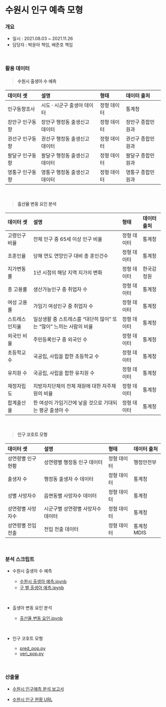 # 수원시 인구 예측 모형
### 개요
- 일시 : 2021.08.03 ~ 2021.11.26
- 담당자 : 박윤아 책임, 배준호 책임
</br> 

### 활용 데이터
> #### 수원시 출생아 수 예측
| 데이터 셋             | 설명 | 형태 | 데이터 출처      |
| :-------------------- | :---- | :---------- | :--------------- |
| 인구동향조사 | 시도 · 시군구 출생아 데이터 | 정형 데이터 | 통계청 |
| 장안구 인구동향 | 장안구 행정동 출생신고 데이터 | 정형 데이터 | 장안구 종합민원과 |
| 권선구 인구동향 | 권선구 행정동 출생신고 데이터 | 정형 데이터 | 권선구 종합민원과 |
| 팔달구 인구동향 | 팔달구 행정동 출생신고 데이터 | 정형 데이터 | 팔달구 종합민원과 |
| 영통구 인구동향 | 영통구 행정동 출생신고 데이터 | 정형 데이터 | 영통구 종합민원과 |

</br>

> #### 출산율 변동 요인 분석
| 데이터 셋             | 설명 | 형태 | 데이터 출처      |
| :-------------------- | :---- | :---------- | :--------------- |
| 고령인구비율 | 전체 인구 중 65세 이상 인구 비율 | 정형 데이터 | 통계청 |
| 조혼인율 |당해 연도 연앙인구 대비 총 혼인건수 | 정형 데이터 | 통계청 |
| 지가변동률 | 1년 시점의 해당 지역 지가의 변화 | 정형 데이터 | 한국감정원 |
| 총 고용률 | 생산가능인구 중 취업자 수 | 정형 데이터 | 통계청 |
| 여성 고용률 | 가임기 여성인구 중 취업자 수 | 정형 데이터 | 통계청 |
| 스트레스 인지율 | 일상생활 중 스트레스를 “대단히 많이” 또는 “많이” 느끼는 사람의 비율 | 정형 데이터 | 통계청 |
| 외국인 비율 | 주민등록인구 중 외국인 수 | 정형 데이터 | 통계청 |
| 초등학교 수 | 국공립, 사립을 합한 초등학교 수  | 정형 데이터 | 통계청 |
| 유치원 수 | 국공립, 사립을 합한 유치원 수 | 정형 데이터 | 통계청 |
| 재정자립도 | 지방자치단체의 전체 재원에 대한 자주재원의 비율 | 정형 데이터 | 통계청 |
| 합계출산율 | 한 여성이 가임기간에 낳을 것으로 기대되는 평균 출생아 수 | 정형 데이터 | 통계청 |

</br>

> #### 인구 코호트 모형
| 데이터 셋             | 설명 | 형태 | 데이터 출처      |
| :-------------------- | :---- | :---------- | :--------------- |
| 성연령별 인구현황 | 성연령별 행정동 인구 데이터 | 정형 데이터 | 행정안전부 |
| 출생자 수 | 행정동 출생자 수 데이터 | 정형 데이터 | 통계청 |
| 성별 사망자수 | 읍면동별 사망자수 데이터 | 정형 데이터 | 통계청 |
| 성연령별 사망자수 | 시군구별 성연령별 사망자수 데이터 | 정형 데이터 | 통계청 |
| 성연령별 전입전출 | 전입 전출 데이터 | 정형 데이터 | 통계청 MDIS |
</br>

### 분석 스크립트
- 수원시 출생아 수 예측

	- [수원시 출생아 예측.ipynb](https://github.com/juunho/Suwon-2021/blob/21625d08487ab6e6978463ada677fccefa5666df/Data%20Analytics/2.%20%EC%88%98%EC%9B%90%EC%8B%9C%20%EC%9D%B8%EA%B5%AC%20%EC%98%88%EC%B8%A1%20%EB%AA%A8%ED%98%95/%EC%88%98%EC%9B%90%EC%8B%9C%20%EC%B6%9C%EC%83%9D%EC%95%84%20%EC%98%88%EC%B8%A1.ipynb)
	- [구 별 출생아 예측.ipynb](https://github.com/juunho/Suwon-2021/blob/21625d08487ab6e6978463ada677fccefa5666df/Data%20Analytics/2.%20%EC%88%98%EC%9B%90%EC%8B%9C%20%EC%9D%B8%EA%B5%AC%20%EC%98%88%EC%B8%A1%20%EB%AA%A8%ED%98%95/%EA%B5%AC%20%EB%B3%84%20%EC%B6%9C%EC%83%9D%EC%95%84%20%EC%98%88%EC%B8%A1.ipynb)

</br>

- 출생아 변동 요인 분석

	- [출산율 변동 요인.ipynb](https://github.com/juunho/Suwon-2021/blob/21625d08487ab6e6978463ada677fccefa5666df/Data%20Analytics/2.%20%EC%88%98%EC%9B%90%EC%8B%9C%20%EC%9D%B8%EA%B5%AC%20%EC%98%88%EC%B8%A1%20%EB%AA%A8%ED%98%95/%EC%B6%9C%EC%82%B0%EC%9C%A8%20%EB%B3%80%EB%8F%99%20%EC%9A%94%EC%9D%B8.ipynb)

</br>

- 인구 코호트 모형

	- [pred_pop.py](https://github.com/juunho/Suwon-2021/blob/21625d08487ab6e6978463ada677fccefa5666df/Data%20Analytics/2.%20%EC%88%98%EC%9B%90%EC%8B%9C%20%EC%9D%B8%EA%B5%AC%20%EC%98%88%EC%B8%A1%20%EB%AA%A8%ED%98%95/pred_pop.py)
	- [veri_pop.py](https://github.com/juunho/Suwon-2021/blob/21625d08487ab6e6978463ada677fccefa5666df/Data%20Analytics/2.%20%EC%88%98%EC%9B%90%EC%8B%9C%20%EC%9D%B8%EA%B5%AC%20%EC%98%88%EC%B8%A1%20%EB%AA%A8%ED%98%95/pred_pop.py)


</br>

### 산출물
- [수원시 인구예측 분석 보고서](https://github.com/juunho/Suwon-2021/blob/01135fea7977ac85b7193b40203b06a62e6f64e5/Data%20Analytics/2.%20%EC%88%98%EC%9B%90%EC%8B%9C%20%EC%9D%B8%EA%B5%AC%20%EC%98%88%EC%B8%A1%20%EB%AA%A8%ED%98%95/%EC%88%98%EC%9B%90%EC%8B%9C%20%EC%9D%B8%EA%B5%AC%EC%98%88%EC%B8%A1%20%EB%B6%84%EC%84%9D%20%EB%B3%B4%EA%B3%A0%EC%84%9C.pdf)

- [수원시 인구 현황 URL]()

	
	

